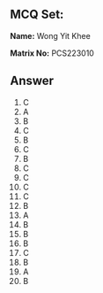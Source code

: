 ## MCQ Set:

**Name:** Wong Yit Khee

**Matrix No:** PCS223010

## Answer
1. C
2. A
3. B
4. C
5. B
6. C
7. B
8. C
9. C
10. C
11. C
12. B
13. A
14. B
15. B
16. B
17. C
18. B
19. A
20. B

